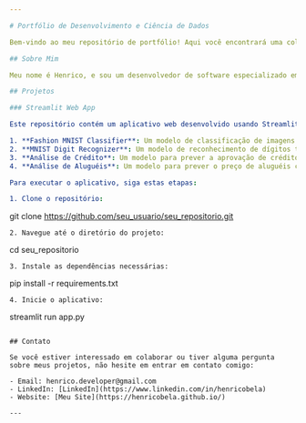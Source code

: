 ```yaml
---

# Portfólio de Desenvolvimento e Ciência de Dados

Bem-vindo ao meu repositório de portfólio! Aqui você encontrará uma coleção dos projetos de desenvolvimento de software e ciência de dados nos quais trabalhei, destacando minha especialização em Machine Learning e Deep Learning. Atualmente, estou disponível para freelances e atuo principalmente como cientista de dados.

## Sobre Mim

Meu nome é Henrico, e sou um desenvolvedor de software especializado em Machine Learning e Deep Learning. Tenho experiência em diversas áreas, incluindo análise de crédito, análise de alugueis e reconhecimento de padrões em imagens.

## Projetos

### Streamlit Web App

Este repositório contém um aplicativo web desenvolvido usando Streamlit, uma biblioteca de código aberto para criação de aplicativos web de ML/DL interativos. O aplicativo possui várias abas, cada uma demonstrando a implementação de um modelo de IA diferente. Abaixo estão alguns dos modelos disponíveis:

1. **Fashion MNIST Classifier**: Um modelo de classificação de imagens treinado no conjunto de dados Fashion MNIST.
2. **MNIST Digit Recognizer**: Um modelo de reconhecimento de dígitos treinado no conjunto de dados MNIST.
3. **Análise de Crédito**: Um modelo para prever a aprovação de crédito com base em diferentes características do solicitante.
4. **Análise de Aluguéis**: Um modelo para prever o preço de aluguéis com base em diversas variáveis, como localização, tamanho, etc.

Para executar o aplicativo, siga estas etapas:

1. Clone o repositório:
   ```
   git clone https://github.com/seu_usuario/seu_repositorio.git
   ```
2. Navegue até o diretório do projeto:
   ```
   cd seu_repositorio
   ```
3. Instale as dependências necessárias:
   ```
   pip install -r requirements.txt
   ```
4. Inicie o aplicativo:
   ```
   streamlit run app.py
   ```

## Contato

Se você estiver interessado em colaborar ou tiver alguma pergunta sobre meus projetos, não hesite em entrar em contato comigo:

- Email: henrico.developer@gmail.com
- LinkedIn: [LinkedIn](https://www.linkedin.com/in/henricobela)
- Website: [Meu Site](https://henricobela.github.io/)

---
```

